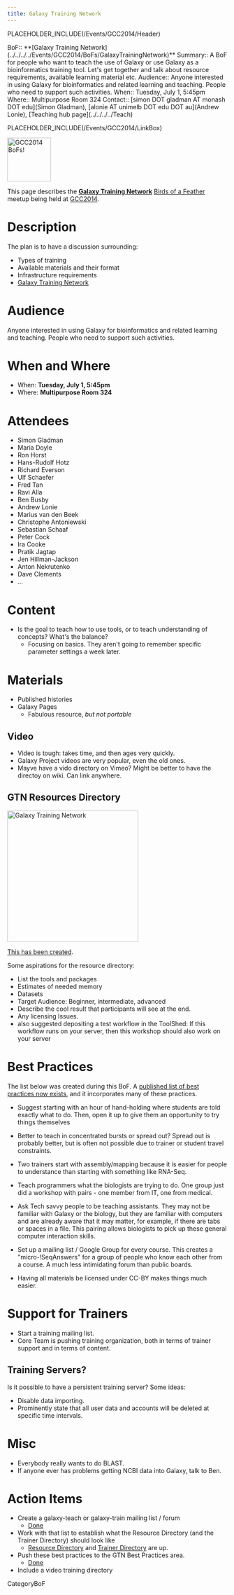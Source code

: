 ```yaml
---
title: Galaxy Training Network
---
```

PLACEHOLDER_INCLUDE(/Events/GCC2014/Header)




<div class='dictbox'>
 BoF:: **[Galaxy Training Network](../../../../Events/GCC2014/BoFs/GalaxyTrainingNetwork)**
 Summary:: A BoF for people who want to teach the use of Galaxy or use Galaxy as a bioinformatics training tool. Let's get together and talk about resource requirements, available learning material etc. 
 Audience:: Anyone interested in using Galaxy for bioinformatics and related learning and teaching.  People who need to support such activities.   
 When:: Tuesday, July 1, 5:45pm
 Where:: Multipurpose Room 324
 Contact:: [simon DOT gladman AT monash DOT edu](Simon Gladman), [alonie AT unimelb DOT edu DOT au](Andrew Lonie), [Teaching hub page](../../../../Teach)
</div>

PLACEHOLDER_INCLUDE(/Events/GCC2014/LinkBox)

<div class='left'><a href='/Events/GCC2014/BoFs'><img src='/Images/Logos/GCC2014_BoF_LogoSquare.png' alt='GCC2014 BoFs!' width="100" /></a></div>

This page describes the **[Galaxy Training Network](/Teach/GTN)** [Birds of a Feather](/Events/GCC2014/BoFs) meetup being held at [GCC2014](../../../../Events/GCC2014).

# Description

The plan is to have a discussion surrounding:
* Types of training
* Available materials and their format
* Infrastructure requirements
* [Galaxy Training Network](../../../../Teach/GTN)

# Audience

Anyone interested in using Galaxy for bioinformatics and related learning and teaching.  People who need to support such activities.

# When and Where

* When: **Tuesday, July 1, 5:45pm**
* Where: **Multipurpose Room 324**

# Attendees

* Simon Gladman
* Maria Doyle 
* Ron Horst
* Hans-Rudolf Hotz
* Richard Everson
* Ulf Schaefer
* Fred Tan
* Ravi Alla
* Ben Busby
* Andrew Lonie
* Marius van den Beek
* Christophe Antoniewski
* Sebastian Schaaf
* Peter Cock
* Ira Cooke
* Pratik Jagtap
* Jen Hillman-Jackson
* Anton Nekrutenko
* Dave Clements
* ...

# Content

* Is the goal to teach how to use tools, or to teach understanding of concepts?  What's the balance?
  * Focusing on basics.  They aren't going to remember specific parameter settings a week later.

# Materials

* Published histories
* Galaxy Pages
  * Fabulous resource, *but not portable*

## Video

* Video is tough: takes time, and then ages very quickly.
* Galaxy Project videos are very popular, even the old ones.
* Mayve have a vido directory on Vimeo?  Might be better to have the directoy on wiki.  Can link anywhere.
 

## GTN Resources Directory

<div class='right'><a href='/Teach/GTN'><img src='/Images/Logos/GTNLogo600.png' alt='Galaxy Training Network' width="300" /></a></div>

[This has been created](../../../../Teach/Resources).  

Some aspirations for the resource directory:

* List the tools and packages 
* Estimates of needed memory
* Datasets
* Target Audience: Beginner, intermediate, advanced
* Describe the cool result that participants will see at the end.
* Any licensing Issues.
* also suggested depositing a test workflow in the ToolShed: If this workflow runs on your server, then this workshop should also work on your server


# Best Practices

The list below was created during this BoF.  A [published list of best practices now exists](../../../../Teach/BestPractices), and it incorporates many of these practices.

* Suggest starting with an hour of hand-holding where students are told exactly what to do.  Then, open it up to give them an opportunity to try things themselves

* Better to teach in concentrated bursts or spread out?  Spread out is probably better, but is often not possible due to trainer or student travel constraints.

* Two trainers start with assembly/mapping because it is easier for people to understance than starting with something like RNA-Seq.

* Teach programmers what the biologists are trying to do.  One group just did a workshop with pairs - one member from IT, one from medical.

* Ask Tech savvy people to be teaching assistants.  They may not be familiar with Galaxy or the biology, but they are familiar with computers and are already aware that it may matter, for example, if there are tabs or spaces in a file.  This pairing allows biologists to pick up these general computer interaction skills.

* Set up a mailing list / Google Group for every course.  This creates a "micro-!SeqAnswers" for a group of people who know each other from a course.  A much less intimidating forum than public boards.

* Having all materials be licensed under CC-BY makes things much easier.


# Support for Trainers

* Start a training mailing list.
* Core Team is pushing training organization, both in terms of trainer support and in terms of content.

## Training Servers?

Is it possible to have a persistent training server?  Some ideas:
* Disable data importing.
* Prominently state that all user data and accounts will be deleted at specific time intervals.


# Misc

* Everybody really wants to do BLAST.
* If anyone ever has problems getting NCBI data into Galaxy, talk to Ben.

# Action Items

* Create a galaxy-teach or galaxy-train mailing list / forum
  * [Done](http://galaxy-training-mailing-list-archive.35427.n7.nabble.com/)
* Work with that list to establish what the Resource Directory (and the Trainer Directory) should look like
  * [Resource Directory](/Teach/Resources) and [Trainer Directory](../../../../Teach/Trainers) are up.
* Push these best practices to the GTN Best Practices area.
  * [Done](../../../../Teach/BestPractices)
* Include a video training directory


CategoryBoF

